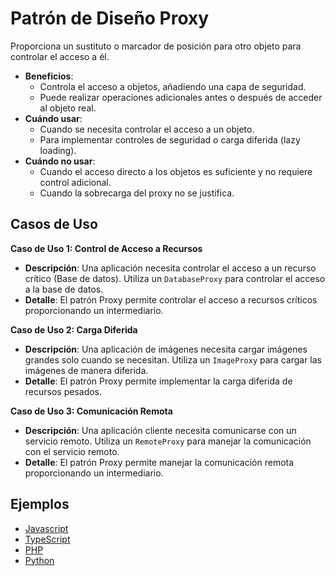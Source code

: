 # Patrón de Diseño Proxy

Proporciona un sustituto o marcador de posición para otro objeto para controlar el acceso a él.

- **Beneficios**:
  - Controla el acceso a objetos, añadiendo una capa de seguridad.
  - Puede realizar operaciones adicionales antes o después de acceder al objeto real.
- **Cuándo usar**:
  - Cuando se necesita controlar el acceso a un objeto.
  - Para implementar controles de seguridad o carga diferida (lazy loading).
- **Cuándo no usar**:
  - Cuando el acceso directo a los objetos es suficiente y no requiere control adicional.
  - Cuando la sobrecarga del proxy no se justifica.

## Casos de Uso

**Caso de Uso 1: Control de Acceso a Recursos**

- **Descripción**: Una aplicación necesita controlar el acceso a un recurso crítico (Base de datos). Utiliza un `DatabaseProxy` para controlar el acceso a la base de datos.
- **Detalle**: El patrón Proxy permite controlar el acceso a recursos críticos proporcionando un intermediario.

**Caso de Uso 2: Carga Diferida**

- **Descripción**: Una aplicación de imágenes necesita cargar imágenes grandes solo cuando se necesitan. Utiliza un `ImageProxy` para cargar las imágenes de manera diferida.
- **Detalle**: El patrón Proxy permite implementar la carga diferida de recursos pesados.

**Caso de Uso 3: Comunicación Remota**

- **Descripción**: Una aplicación cliente necesita comunicarse con un servicio remoto. Utiliza un `RemoteProxy` para manejar la comunicación con el servicio remoto.
- **Detalle**: El patrón Proxy permite manejar la comunicación remota proporcionando un intermediario.

## Ejemplos

- [Javascript](./examples/javascript.js)
- [TypeScript](./examples/typescript.ts)
- [PHP](./examples/php.php)
- [Python](./examples/python.py)
